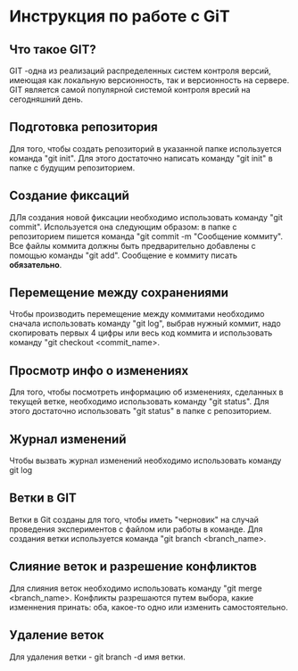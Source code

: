 # Инструкция по работе с GiT  
## Что такое GIT?  
GIT -одна из реализаций распределенных систем контроля версий, имеющая как локальную версионность, так и версионность на сервере. GIT является  самой популярной системой контроля вресий на сегодняшний день.  
## Подготовка репозитория
Для того, чтобы создать репозиторий в указанной папке используется команда "git init". Для этого достаточно написать команду "git init" в папке с будущим репозиторием.
## Создание фиксаций 

ДЛя создания новой фиксации необходимо использовать команду "git commit". Используется она следующим образом: в папке с репозиторием пишется команда "git commit -m "Сообщение коммиту". Все файлы коммита должны быть предварительно добавлены с помощью команды "git add". Сообщение е коммиту писать **обязательно**.
 
## Перемещение между сохранениями
Чтобы производить перемещение между коммитами необходимо сначала использовать команду "git log", выбрав нужный коммит, надо скопировать первых 4 цифры или весь код коммита и использовать команду "git checkout <commit_name>.
## Просмотр инфо о изменениях  
Для того, чтобы посмотреть информацию об изменениях, сделанных в текущей ветке, необходимо использовать команду "git status". Для этого достаточно использовать "git status" в папке с репозиторием.  
## Журнал изменений
Чтобы вызвать журнал изменений необходимо использовать команду git log
## Ветки в GIT
Ветки в Git созданы для того, чтобы иметь "черновик" на случай проведения экспериментов с файлом или работы в команде. Для создания ветки используется команда "git branch <branch_name>.
## Слияние веток и разрешение конфликтов 
Для слияния веток необходимо использовать команду "git merge <branch_name>. Конфликты разрешаются путем выбора, какие изменнения принать: оба, какое-то одно или изменить самостоятельно.
## Удаление веток  
Для удаления ветки - git branch -d имя ветки.